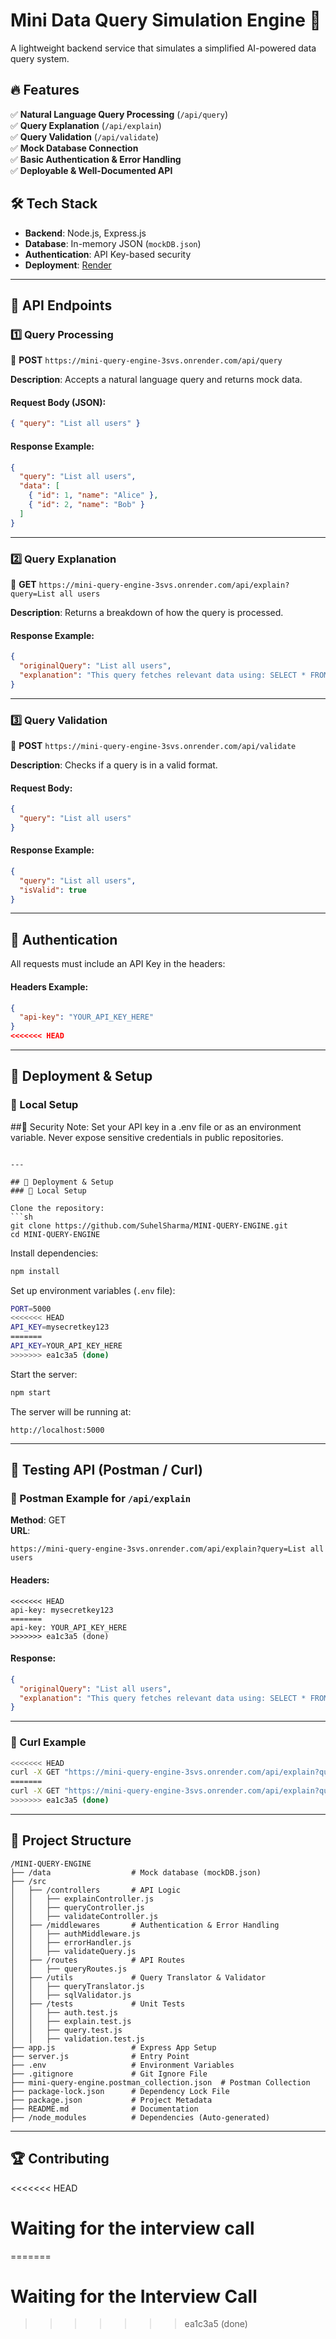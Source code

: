# Mini Data Query Simulation Engine 🚀  
A lightweight backend service that simulates a simplified AI-powered data query system.  

## 🔥 Features  
✅ **Natural Language Query Processing** (`/api/query`)  
✅ **Query Explanation** (`/api/explain`)  
✅ **Query Validation** (`/api/validate`)  
✅ **Mock Database Connection**  
✅ **Basic Authentication & Error Handling**  
✅ **Deployable & Well-Documented API**  

## 🛠️ Tech Stack  
- **Backend**: Node.js, Express.js  
- **Database**: In-memory JSON (`mockDB.json`)  
- **Authentication**: API Key-based security  
- **Deployment**: [Render](https://mini-query-engine-3svs.onrender.com)  

---

## 📌 API Endpoints  

### **1️⃣ Query Processing**  
🔹 **POST** `https://mini-query-engine-3svs.onrender.com/api/query`  

**Description**: Accepts a natural language query and returns mock data.  

#### **Request Body** (JSON):  
```json
{ "query": "List all users" }
```

#### **Response Example**:  
```json
{
  "query": "List all users",
  "data": [
    { "id": 1, "name": "Alice" },
    { "id": 2, "name": "Bob" }
  ]
}
```

---

### **2️⃣ Query Explanation**  
🔹 **GET** `https://mini-query-engine-3svs.onrender.com/api/explain?query=List all users`  

**Description**: Returns a breakdown of how the query is processed.  

#### **Response Example**:  
```json
{
  "originalQuery": "List all users",
  "explanation": "This query fetches relevant data using: SELECT * FROM users"
}
```

---

### **3️⃣ Query Validation**  
🔹 **POST** `https://mini-query-engine-3svs.onrender.com/api/validate`  

**Description**: Checks if a query is in a valid format.  

#### **Request Body**:  
```json
{
  "query": "List all users"
}
```

#### **Response Example**:  
```json
{
  "query": "List all users",
  "isValid": true
}
```

---

## 🔑 Authentication  
All requests must include an API Key in the headers:  

#### **Headers Example**:  
```json
{
  "api-key": "YOUR_API_KEY_HERE"
}
<<<<<<< HEAD
```

---

## 🚀 Deployment & Setup  
### 🔹 Local Setup  


##🔐 Security Note: Set your API key in a .env file or as an environment variable. Never expose sensitive credentials in public repositories.

```

---

## 🚀 Deployment & Setup  
### 🔹 Local Setup  

Clone the repository:  
```sh
git clone https://github.com/SuhelSharma/MINI-QUERY-ENGINE.git
cd MINI-QUERY-ENGINE
```

Install dependencies:  
```sh
npm install
```

Set up environment variables (`.env` file):  
```sh
PORT=5000
<<<<<<< HEAD
API_KEY=mysecretkey123
=======
API_KEY=YOUR_API_KEY_HERE
>>>>>>> ea1c3a5 (done)
```

Start the server:  
```sh
npm start
```

The server will be running at:  
```
http://localhost:5000
```

---

## 🤞 Testing API (Postman / Curl)  

### 📌 Postman Example for `/api/explain`  
**Method**: GET  
**URL**:  
```
https://mini-query-engine-3svs.onrender.com/api/explain?query=List all users
```

#### **Headers**:  
```
<<<<<<< HEAD
api-key: mysecretkey123
=======
api-key: YOUR_API_KEY_HERE
>>>>>>> ea1c3a5 (done)
```

#### **Response**:  
```json
{
  "originalQuery": "List all users",
  "explanation": "This query fetches relevant data using: SELECT * FROM users"
}
```

---

### 📌 Curl Example  
```sh
<<<<<<< HEAD
curl -X GET "https://mini-query-engine-3svs.onrender.com/api/explain?query=List all users" -H "api-key: mysecretkey123"
=======
curl -X GET "https://mini-query-engine-3svs.onrender.com/api/explain?query=List all users" -H "api-key: YOUR_API_KEY_HERE"
>>>>>>> ea1c3a5 (done)
```

---

## 📝 Project Structure  
```
/MINI-QUERY-ENGINE
├── /data                  # Mock database (mockDB.json)
├── /src
│   ├── /controllers       # API Logic
│   │   ├── explainController.js
│   │   ├── queryController.js
│   │   ├── validateController.js
│   ├── /middlewares       # Authentication & Error Handling
│   │   ├── authMiddleware.js
│   │   ├── errorHandler.js
│   │   ├── validateQuery.js
│   ├── /routes            # API Routes
│   │   ├── queryRoutes.js
│   ├── /utils             # Query Translator & Validator
│   │   ├── queryTranslator.js
│   │   ├── sqlValidator.js
│   ├── /tests             # Unit Tests
│   │   ├── auth.test.js
│   │   ├── explain.test.js
│   │   ├── query.test.js
│   │   ├── validation.test.js
├── app.js                 # Express App Setup
├── server.js              # Entry Point
├── .env                   # Environment Variables
├── .gitignore             # Git Ignore File
├── mini-query-engine.postman_collection.json  # Postman Collection
├── package-lock.json      # Dependency Lock File
├── package.json           # Project Metadata
├── README.md              # Documentation
├── /node_modules          # Dependencies (Auto-generated)
```

---

## 🏆 Contributing  

<<<<<<< HEAD
# Waiting for the interview call
=======
# Waiting for the Interview Call
>>>>>>> ea1c3a5 (done)

